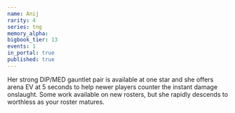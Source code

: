 ```yaml
---
name: Anij
rarity: 4
series: tng
memory_alpha:
bigbook_tier: 13
events: 1
in_portal: true
published: true
---
```


 Her strong DIP/MED gauntlet pair is available at one star and she offers arena EV at 5 seconds to help newer players counter the instant damage onslaught. Some work available on new rosters, but she rapidly descends to worthless as your roster matures.
